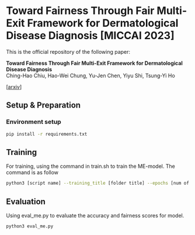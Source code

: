 # Toward Fairness Through Fair Multi-Exit Framework for Dermatological Disease Diagnosis [MICCAI 2023]

This is the official repository of the following paper:

**Toward Fairness Through Fair Multi-Exit Framework for Dermatological Disease Diagnosis**<br>
Ching-Hao Chiu, Hao-Wei Chung, Yu-Jen Chen, Yiyu Shi, Tsung-Yi Ho

[[arxiv](https://arxiv.org/pdf/2306.14518v1.pdf)] 


## Setup & Preparation
### Environment setup
```bash
pip install -r requirements.txt
```

## Training
For training, using the command in train.sh to train the ME-model.
The command is as follow
```bash
python3 [script name] --training_title [folder title] --epochs [num of epoch] --lr [learning rate] --batch_size [batch size] --dataset [isic2019 or fitzpatrick17k] --model [model type] --class_num [8 or 114]  
```

## Evaluation
Using eval_me.py to evaluate the accuracy and fairness scores for model.
```bash
python3 eval_me.py
```
